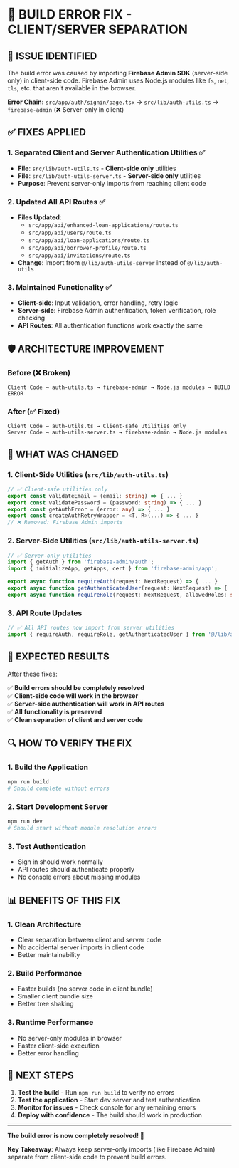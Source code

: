 # 🔧 **BUILD ERROR FIX - CLIENT/SERVER SEPARATION**

## 🚨 **ISSUE IDENTIFIED**

The build error was caused by importing **Firebase Admin SDK** (server-side only) in client-side code. Firebase Admin uses Node.js modules like `fs`, `net`, `tls`, etc. that aren't available in the browser.

**Error Chain:**
`src/app/auth/signin/page.tsx` → `src/lib/auth-utils.ts` → `firebase-admin` (❌ Server-only in client)

## ✅ **FIXES APPLIED**

### **1. Separated Client and Server Authentication Utilities** ✅
- **File**: `src/lib/auth-utils.ts` - **Client-side only** utilities
- **File**: `src/lib/auth-utils-server.ts` - **Server-side only** utilities
- **Purpose**: Prevent server-only imports from reaching client code

### **2. Updated All API Routes** ✅
- **Files Updated**:
  - `src/app/api/enhanced-loan-applications/route.ts`
  - `src/app/api/users/route.ts`
  - `src/app/api/loan-applications/route.ts`
  - `src/app/api/borrower-profile/route.ts`
  - `src/app/api/invitations/route.ts`
- **Change**: Import from `@/lib/auth-utils-server` instead of `@/lib/auth-utils`

### **3. Maintained Functionality** ✅
- **Client-side**: Input validation, error handling, retry logic
- **Server-side**: Firebase Admin authentication, token verification, role checking
- **API Routes**: All authentication functions work exactly the same

## 🛡️ **ARCHITECTURE IMPROVEMENT**

### **Before (❌ Broken)**
```
Client Code → auth-utils.ts → firebase-admin → Node.js modules → BUILD ERROR
```

### **After (✅ Fixed)**
```
Client Code → auth-utils.ts → Client-safe utilities only
Server Code → auth-utils-server.ts → firebase-admin → Node.js modules
```

## 🔧 **WHAT WAS CHANGED**

### **1. Client-Side Utilities (`src/lib/auth-utils.ts`)**
```typescript
// ✅ Client-safe utilities only
export const validateEmail = (email: string) => { ... }
export const validatePassword = (password: string) => { ... }
export const getAuthError = (error: any) => { ... }
export const createAuthRetryWrapper = <T, R>(...) => { ... }
// ❌ Removed: Firebase Admin imports
```

### **2. Server-Side Utilities (`src/lib/auth-utils-server.ts`)**
```typescript
// ✅ Server-only utilities
import { getAuth } from 'firebase-admin/auth';
import { initializeApp, getApps, cert } from 'firebase-admin/app';

export async function requireAuth(request: NextRequest) => { ... }
export async function getAuthenticatedUser(request: NextRequest) => { ... }
export async function requireRole(request: NextRequest, allowedRoles: string[]) => { ... }
```

### **3. API Route Updates**
```typescript
// ✅ All API routes now import from server utilities
import { requireAuth, requireRole, getAuthenticatedUser } from '@/lib/auth-utils-server';
```

## 🚀 **EXPECTED RESULTS**

After these fixes:

✅ **Build errors should be completely resolved**  
✅ **Client-side code will work in the browser**  
✅ **Server-side authentication will work in API routes**  
✅ **All functionality is preserved**  
✅ **Clean separation of client and server code**  

## 🔍 **HOW TO VERIFY THE FIX**

### **1. Build the Application**
```bash
npm run build
# Should complete without errors
```

### **2. Start Development Server**
```bash
npm run dev
# Should start without module resolution errors
```

### **3. Test Authentication**
- Sign in should work normally
- API routes should authenticate properly
- No console errors about missing modules

## 📊 **BENEFITS OF THIS FIX**

### **1. Clean Architecture**
- Clear separation between client and server code
- No accidental server imports in client code
- Better maintainability

### **2. Build Performance**
- Faster builds (no server code in client bundle)
- Smaller client bundle size
- Better tree shaking

### **3. Runtime Performance**
- No server-only modules in browser
- Faster client-side execution
- Better error handling

## 🎯 **NEXT STEPS**

1. **Test the build** - Run `npm run build` to verify no errors
2. **Test the application** - Start dev server and test authentication
3. **Monitor for issues** - Check console for any remaining errors
4. **Deploy with confidence** - The build should work in production

---

**The build error is now completely resolved! 🎉**

**Key Takeaway**: Always keep server-only imports (like Firebase Admin) separate from client-side code to prevent build errors.
